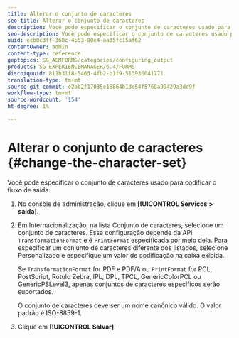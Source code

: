 ```yaml
---
title: Alterar o conjunto de caracteres
seo-title: Alterar o conjunto de caracteres
description: Você pode especificar o conjunto de caracteres usado para codificar o fluxo de saída. Saiba como alterar o conjunto de caracteres.
seo-description: Você pode especificar o conjunto de caracteres usado para codificar o fluxo de saída. Saiba como alterar o conjunto de caracteres.
uuid: ecb0c3ff-368c-4553-80e4-aa35fc15af62
contentOwner: admin
content-type: reference
geptopics: SG_AEMFORMS/categories/configuring_output
products: SG_EXPERIENCEMANAGER/6.4/FORMS
discoiquuid: 811b31f8-5465-4fb2-b1f9-513936041771
translation-type: tm+mt
source-git-commit: e2bb2f17035e16864b1dc54f5768a99429a3dd9f
workflow-type: tm+mt
source-wordcount: '154'
ht-degree: 1%

---
```



# Alterar o conjunto de caracteres {#change-the-character-set}

Você pode especificar o conjunto de caracteres usado para codificar o fluxo de saída.

1. No console de administração, clique em **[!UICONTROL Serviços > saída]**.
1. Em Internacionalização, na lista Conjunto de caracteres, selecione um conjunto de caracteres. Essa configuração depende da API `TransformationFormat` e é `PrintFormat` especificada por meio dela. Para especificar um conjunto de caracteres diferente dos listados, selecione Personalizado e especifique um valor de codificação na caixa exibida.

   Se `TransformationFormat` for PDF e PDF/A ou `PrintFormat` for PCL, PostScript, Rótulo Zebra, IPL, DPL, TPCL, GenericColorPCL ou GenericPSLevel3, apenas conjuntos de caracteres específicos serão suportados.

   O conjunto de caracteres deve ser um nome canônico válido. O valor padrão é ISO-8859-1.

1. Clique em **[!UICONTROL Salvar]**.

